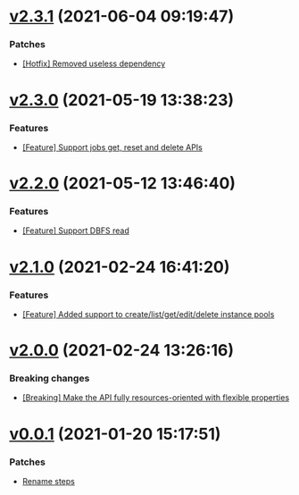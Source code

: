 # [v2.3.1](https://github.com/Muriel-Salvan/databricks/compare/v2.3.0...v2.3.1) (2021-06-04 09:19:47)

### Patches

* [[Hotfix] Removed useless dependency](https://github.com/Muriel-Salvan/databricks/commit/1703f5887d0bdad3a768a365877676edeec8cab4)

# [v2.3.0](https://github.com/Muriel-Salvan/databricks/compare/v2.2.0...v2.3.0) (2021-05-19 13:38:23)

### Features

* [[Feature] Support jobs get, reset and delete APIs](https://github.com/Muriel-Salvan/databricks/commit/f7c1acbdf981d0b07b8f2de02ca0c66a9008d3d8)

# [v2.2.0](https://github.com/Muriel-Salvan/databricks/compare/v2.1.0...v2.2.0) (2021-05-12 13:46:40)

### Features

* [[Feature] Support DBFS read](https://github.com/Muriel-Salvan/databricks/commit/bf5cb1c01d890f28de7749c0694b887f1f1f237a)

# [v2.1.0](https://github.com/Muriel-Salvan/databricks/compare/v2.0.0...v2.1.0) (2021-02-24 16:41:20)

### Features

* [[Feature] Added support to create/list/get/edit/delete instance pools](https://github.com/Muriel-Salvan/databricks/commit/2199904b0a3c42041c04c8794da10a7e58a23b81)

# [v2.0.0](https://github.com/Muriel-Salvan/databricks/compare/v1.0.0...v2.0.0) (2021-02-24 13:26:16)

### Breaking changes

* [[Breaking] Make the API fully resources-oriented with flexible properties](https://github.com/Muriel-Salvan/databricks/commit/03e9963c3421e51babf343d3f7d2106f7d2a9b45)

# [v0.0.1](https://github.com/Muriel-Salvan/databricks/compare/...v0.0.1) (2021-01-20 15:17:51)

### Patches

* [Rename steps](https://github.com/Muriel-Salvan/databricks/commit/d4bc9d63319f512731ea6652ed8f949031ced905)
